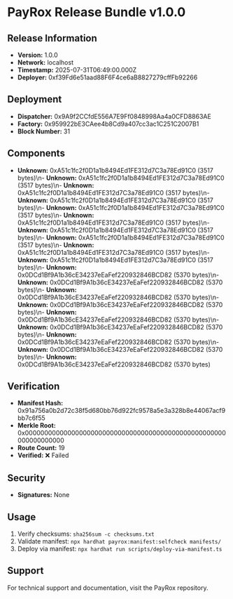 # PayRox Release Bundle v1.0.0

## Release Information

- **Version:** 1.0.0
- **Network:** localhost
- **Timestamp:** 2025-07-31T06:49:00.000Z
- **Deployer:** 0xf39Fd6e51aad88F6F4ce6aB8827279cffFb92266

## Deployment

- **Dispatcher:** 0x9A9f2CCfdE556A7E9Ff0848998Aa4a0CFD8863AE
- **Factory:** 0x959922bE3CAee4b8Cd9a407cc3ac1C251C2007B1
- **Block Number:** 31

## Components

- **Unknown:** 0xA51c1fc2f0D1a1b8494Ed1FE312d7C3a78Ed91C0 (3517 bytes)\n- **Unknown:** 0xA51c1fc2f0D1a1b8494Ed1FE312d7C3a78Ed91C0 (3517 bytes)\n- **Unknown:** 0xA51c1fc2f0D1a1b8494Ed1FE312d7C3a78Ed91C0 (3517 bytes)\n- **Unknown:** 0xA51c1fc2f0D1a1b8494Ed1FE312d7C3a78Ed91C0 (3517 bytes)\n- **Unknown:** 0xA51c1fc2f0D1a1b8494Ed1FE312d7C3a78Ed91C0 (3517 bytes)\n- **Unknown:** 0xA51c1fc2f0D1a1b8494Ed1FE312d7C3a78Ed91C0 (3517 bytes)\n- **Unknown:** 0xA51c1fc2f0D1a1b8494Ed1FE312d7C3a78Ed91C0 (3517 bytes)\n- **Unknown:** 0xA51c1fc2f0D1a1b8494Ed1FE312d7C3a78Ed91C0 (3517 bytes)\n- **Unknown:** 0xA51c1fc2f0D1a1b8494Ed1FE312d7C3a78Ed91C0 (3517 bytes)\n- **Unknown:** 0xA51c1fc2f0D1a1b8494Ed1FE312d7C3a78Ed91C0 (3517 bytes)\n- **Unknown:** 0x0DCd1Bf9A1b36cE34237eEaFef220932846BCD82 (5370 bytes)\n- **Unknown:** 0x0DCd1Bf9A1b36cE34237eEaFef220932846BCD82 (5370 bytes)\n- **Unknown:** 0x0DCd1Bf9A1b36cE34237eEaFef220932846BCD82 (5370 bytes)\n- **Unknown:** 0x0DCd1Bf9A1b36cE34237eEaFef220932846BCD82 (5370 bytes)\n- **Unknown:** 0x0DCd1Bf9A1b36cE34237eEaFef220932846BCD82 (5370 bytes)\n- **Unknown:** 0x0DCd1Bf9A1b36cE34237eEaFef220932846BCD82 (5370 bytes)\n- **Unknown:** 0x0DCd1Bf9A1b36cE34237eEaFef220932846BCD82 (5370 bytes)\n- **Unknown:** 0x0DCd1Bf9A1b36cE34237eEaFef220932846BCD82 (5370 bytes)\n- **Unknown:** 0x0DCd1Bf9A1b36cE34237eEaFef220932846BCD82 (5370 bytes)

## Verification

- **Manifest Hash:** 0x91a756a0b2d72c38f5d680bb76d922fc9578a5e3a328b8e44067acf9bb7c6f55
- **Merkle Root:** 0x0000000000000000000000000000000000000000000000000000000000000000
- **Route Count:** 19
- **Verified:** ❌ Failed

## Security

- **Signatures:** None

## Usage

1. Verify checksums: `sha256sum -c checksums.txt`
2. Validate manifest: `npx hardhat payrox:manifest:selfcheck manifests/`
3. Deploy via manifest: `npx hardhat run scripts/deploy-via-manifest.ts`

## Support

For technical support and documentation, visit the PayRox repository.
